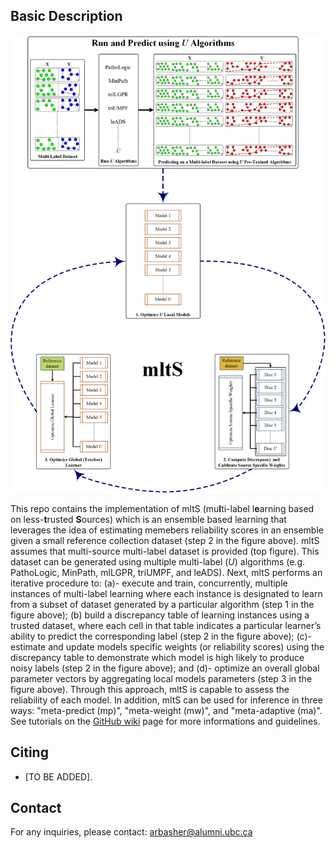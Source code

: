## Basic Description

![Workflow](flowchart.png)

This repo contains the implementation of mltS (mu**l**ti-label l**e**arning based on less-**t**rusted **S**ources) which is an ensemble based learning that  leverages the idea of estimating memebers reliability scores in an ensemble given a small reference collection dataset (step 2 in the figure above). mltS assumes that multi-source multi-label dataset is provided (top figure). This dataset can be generated using multiple multi-label (*U*) algorithms (e.g. PathoLogic, MinPath, mlLGPR, triUMPF, and leADS). Next, mltS performs an iterative procedure to: (a)- execute and train, concurrently, multiple instances of multi-label learning where each instance is designated to learn from a subset of dataset generated by a particular algorithm (step 1 in the figure above); (b) build a discrepancy table of learning instances using a trusted dataset, where each cell in that table indicates a particular learner’s ability to predict the corresponding label (step 2 in the figure above); (c)- estimate and update models specific weights (or reliability scores) using the discrepancy table to demonstrate which model is high likely to produce noisy labels (step 2 in the figure above); and (d)- optimize an overall global parameter vectors by aggregating local models parameters (step 3 in the figure above). Through this approach, mltS is capable to assess the reliability of each model. In addition, mltS can be used for inference in three ways: "meta-predict (mp)", "meta-weight (mw)", and "meta-adaptive (ma)". See tutorials on the [GitHub wiki](https://github.com/hallamlab/mltS/wiki) page for more informations and guidelines.

## Citing
<!-- If you find *mltS* useful in your research, please consider citing the following paper: -->
- [TO BE ADDED].

## Contact
For any inquiries, please contact: [arbasher@alumni.ubc.ca](mailto:arbasher@alumni.ubc.ca)
